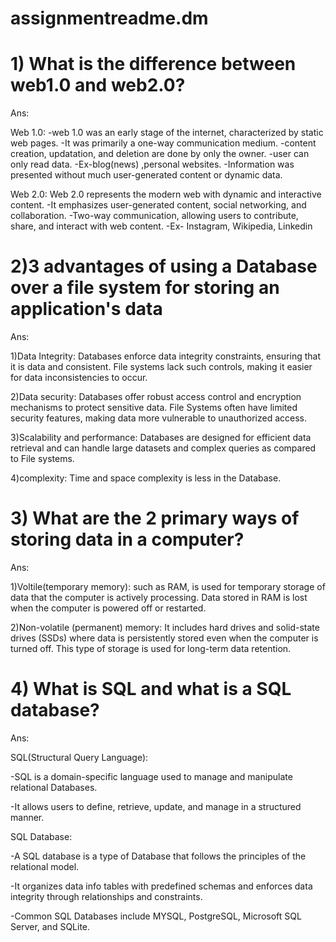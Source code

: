 # assignmentreadme.dm

# 1) What is the difference between web1.0 and web2.0?
Ans:

Web 1.0: -web 1.0 was an early stage of the internet, characterized by static web pages. -It was primarily a one-way communication medium. -content creation, updatation, and deletion are done by only the owner. -user can only read data. -Ex-blog(news) ,personal websites. -Information was presented without much user-generated content or dynamic data.

Web 2.0: Web 2.0 represents the modern web with dynamic and interactive content. -It emphasizes user-generated content, social networking, and collaboration. -Two-way communication, allowing users to contribute, share, and interact with web content. -Ex- Instagram, Wikipedia, Linkedin

# 2)3 advantages of using a Database over a file system for storing an application's data
Ans:

1)Data Integrity: Databases enforce data integrity constraints, ensuring that it is data and consistent. File systems lack such controls, making it easier for data inconsistencies to occur.

2)Data security: Databases offer robust access control and encryption mechanisms to protect sensitive data. File Systems often have limited security features, making data more vulnerable to unauthorized access.

3)Scalability and performance: Databases are designed for efficient data retrieval and can handle large datasets and complex queries as compared to File systems.

4)complexity: Time and space complexity is less in the Database.

# 3) What are the 2 primary ways of storing data in a computer?
Ans:

1)Voltile(temporary memory): such as RAM, is used for temporary storage of data that the computer is actively processing. Data stored in RAM is lost when the computer is powered off or restarted.

2)Non-volatile (permanent) memory: It includes hard drives and solid-state drives (SSDs) where data is persistently stored even when the computer is turned off. This type of storage is used for long-term data retention.

# 4) What is SQL and what is a SQL database?
Ans:

SQL(Structural Query Language):

-SQL is a domain-specific language used to manage and manipulate relational Databases.

-It allows users to define, retrieve, update, and manage in a structured manner.

SQL Database:

-A SQL database is a type of Database that follows the principles of the relational model.

-It organizes data info tables with predefined schemas and enforces data integrity through relationships and constraints.

-Common SQL Databases include MYSQL, PostgreSQL, Microsoft SQL Server, and SQLite.
